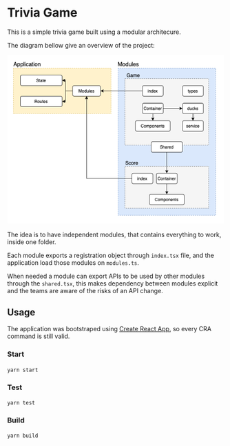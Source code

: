 # Trivia Game

This is a simple trivia game built using a modular architecure.

The diagram bellow give an overview of the project:

![Application Diagram](diagram.png?raw=true 'Application Diagram')

The idea is to have independent modules, that contains everything to work, inside one folder.

Each module exports a registration object through `index.tsx` file, and the application load those modules on `modules.ts`.

When needed a module can export APIs to be used by other modules through the `shared.tsx`, this makes dependency between modules explicit and the teams are aware of the risks of an API change.

## Usage

The application was bootstraped using [Create React App](https://create-react-app.dev/docs/getting-started/), so every CRA command is still valid.

### Start

`yarn start`

### Test

`yarn test`

### Build

`yarn build`
